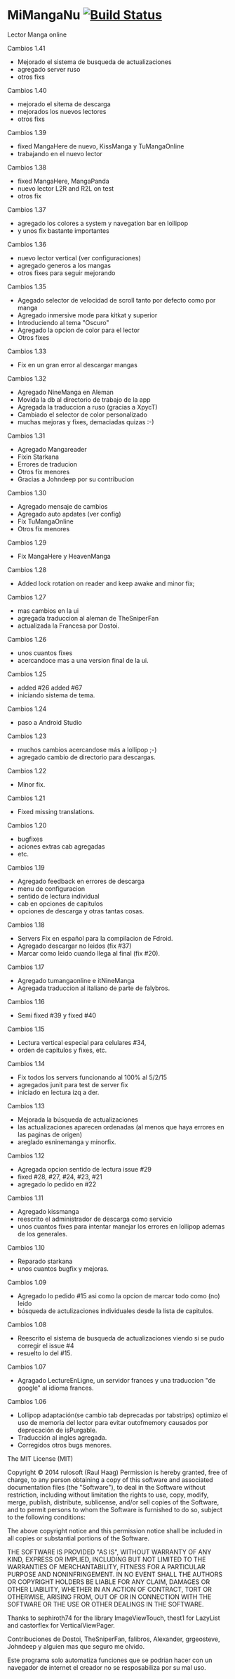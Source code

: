 ﻿MiMangaNu  [![Build Status](https://travis-ci.org/raulhaag/MiMangaNu.svg?branch=master)](https://travis-ci.org/raulhaag/MiMangaNu)
=========

Lector Manga online

Cambios 1.41
* Mejorado el sistema de busqueda de actualizaciones
* agregado server ruso
* otros fixs

Cambios 1.40
* mejorado el sitema de descarga 
* mejorados los nuevos lectores
* otros fixs

Cambios 1.39
* fixed MangaHere de nuevo, KissManga y TuMangaOnline
* trabajando en el nuevo lector

Cambios 1.38
* fixed MangaHere, MangaPanda
* nuevo lector L2R and R2L on test
* otros fix

Cambios 1.37
* agregado los colores a system y navegation bar en lollipop
* y unos fix bastante importantes

Cambios 1.36
* nuevo lector vertical (ver configuraciones)
* agregado generos a los mangas
* otros fixes para seguir mejorando

Cambios 1.35
* Agegado selector de velocidad de scroll tanto por defecto como por manga
* Agregado inmersive mode para kitkat y superior
* Introduciendo al tema "Oscuro"
* Agregado la opcion de color para el lector
* Otros fixes


Cambios 1.33
* Fix en un gran error al descargar mangas

Cambios 1.32
* Agregado NineManga en Aleman
* Movida la db al directorio de trabajo de la app
* Agregada la traduccion a ruso (gracias a XpycT)
* Cambiado el selector de color personalizado
* muchas mejoras y fixes, demaciadas quizas :-)

Cambios 1.31
* Agregado Mangareader
* Fixin Starkana
* Errores de traducion
* Otros fix menores
* Gracias a Johndeep por su contribucion

Cambios 1.30
* Agregado mensaje de cambios 
* Agregado auto apdates (ver config) 
* Fix TuMangaOnline 
* Otros fix menores

Cambios 1.29
* Fix MangaHere y HeavenManga

Cambios 1.28
* Added lock rotation on reader and keep awake and minor fix;

Cambios 1.27
* mas cambios en la ui
* agregada traduccion al aleman de TheSniperFan
* actualizada la Francesa por Dostoi.

Cambios 1.26 
* unos cuantos fixes 
* acercandoce mas a una version final de la ui.

Cambios 1.25 
* added #26 added #67 
* iniciando sistema de tema.

Cambios 1.24 
* paso a Android Studio

Cambios 1.23 
* muchos cambios acercandose más a lollipop ;-)
* agregado cambio de directorio para descargas.

Cambios 1.22 
* Minor fix.

Cambios 1.21 
* Fixed missing translations.

Cambios 1.20 
* bugfixes
* aciones extras cab agregadas 
* etc.

Cambios 1.19
* Agregado feedback en errores de descarga 
* menu de configuracion
* sentido de lectura individual
* cab en opciones de capitulos
* opciones de descarga y otras tantas cosas.

Cambios 1.18
* Servers Fix en español para la compilacion de Fdroid. 
* Agregado descargar no leidos (fix #37)
* Marcar como leido cuando llega al final (fix #20).

Cambios 1.17
* Agregado tumangaonline e itNineManga
* Agregada traduccion al italiano de parte de falybros.

Cambios 1.16
* Semi fixed #39 y fixed #40

Cambios 1.15
* Lectura vertical especial para celulares #34,
* orden de capitulos y fixes, etc. 

Cambios 1.14
* Fix todos los servers funcionando al 100% al 5/2/15
* agregados junit para test de server fix
* iniciado en lectura izq a der. 

Cambios 1.13
* Mejorada la búsqueda de actualizaciones
* las actualizaciones aparecen ordenadas (al menos que haya errores en las paginas de origen)
* areglado esninemanga y minorfix. 

Cambios 1.12
* Agregada opcion sentido de lectura issue #29
* fixed #28, #27, #24, #23, #21
* agregado lo pedido en #22

Cambios 1.11
* Agregado kissmanga
* reescrito el administrador de descarga como servicio
* unos cuantos fixes para intentar manejar los errores en lollipop ademas de los generales.

Cambios 1.10
* Reparado starkana
* unos cuantos bugfix y mejoras.

Cambios 1.09
* Agregado lo pedido #15 asi como la opcion de marcar todo como (no) leido 
* búsqueda de actulizaciones individuales desde la lista de capitulos.

Cambios 1.08
* Reescrito el sistema de busqueda de actualizaciones viendo si se pudo corregir el issue #4
* resuelto lo del #15.

Cambios 1.07 
* Agragado LectureEnLigne, un servidor frances y una traduccion "de google" al idioma frances.

Cambios 1.06 
* Lollipop adaptación(se cambio tab deprecadas por tabstrips) optimizo el uso de memoria del lector para evitar outofmemory causados por deprecación de isPurgable.
* Traducción al ingles agregada.
* Corregidos otros bugs menores.

The MIT License (MIT)

Copyright &#169; 2014 rulosoft (Raul Haag)
Permission is hereby granted, free of charge, to any person obtaining a copy of this software and associated documentation files (the "Software"), to deal in the Software without restriction, including without limitation the rights to use, copy, modify, merge, publish, distribute, sublicense, and/or sell copies of the Software, and to permit persons to whom the Software is furnished to do so, subject to the following conditions:

The above copyright notice and this permission notice shall be included in all copies or substantial portions of the Software.

THE SOFTWARE IS PROVIDED "AS IS", WITHOUT WARRANTY OF ANY KIND, EXPRESS OR IMPLIED, INCLUDING BUT NOT LIMITED TO THE WARRANTIES OF MERCHANTABILITY, FITNESS FOR A PARTICULAR PURPOSE AND NONINFRINGEMENT. IN NO EVENT SHALL THE AUTHORS OR COPYRIGHT HOLDERS BE LIABLE FOR ANY CLAIM, DAMAGES OR OTHER LIABILITY, WHETHER IN AN ACTION OF CONTRACT, TORT OR OTHERWISE, ARISING FROM, OUT OF OR IN CONNECTION WITH THE SOFTWARE OR THE USE OR OTHER DEALINGS IN THE SOFTWARE.

Thanks to sephiroth74 for the library ImageViewTouch, thest1 for LazyList and castorflex for VerticalViewPager.

Contribuciones de Dostoi, TheSniperFan, falibros, Alexander, grgeosteve, Johndeep y alguien mas que seguro me olvido.

Este programa solo automatiza funciones que se podrian hacer con un navegador de internet el creador no se resposabiliza por su mal uso.

